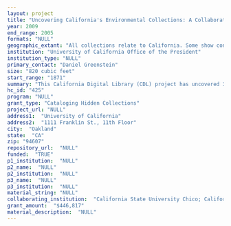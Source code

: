 ```yaml
--- 
layout: project 
title: "Uncovering California's Environmental Collections: A Collaborative Approach"
year: 2009
end_range: 2005
formats: "NULL"
geographic_extant: "All collections relate to California. Some show contributions to environmental protection beyond the state, e.g. papers of activists and scientists."
institution: "University of California Office of the President"
institution_type: "NULL"
primary_contact: "Daniel Greenstein"
size: "820 cubic feet"
start_range: "1871"
summary: "This California Digital Library (CDL) project has uncovered 33 hidden collections at institutions across California related to the state's environment and environmental history. The collections were selected and assembled for their unique and diverse perspectives on this broad theme. They document an array of important sub-topics such as irrigation, mining, forestry, agriculture, industry, land use, activism, and research. Together they form a multifaceted picture of the natural world and the way it has been probed, altered, exploited, and protected in California over the past century. Highlights include the corporate records of Unocal, a major oil company; the papers of Frank Sherwood Rowland, the Nobel-prize winning scientist who discovered the effects of CFCs on the ozone layer; the Rudi Becking collection, describing the political battle to enlarge the Redwood National Park; several collections illustrating the development and impact of hydraulic mining; the records of prominent California leaders in the Sierra Club and other activist organizations; field research on the development of the citrus industry; and materials on the state’s tidelands controversy, with a complete environmental profile of Los Angeles Harbor. Project partners: California State University Chico; California State University Fresno; Humboldt State University; UC Berkeley, Davis, Irvine, Los Angeles, and Riverside; and University of Southern California."
hc_id: "425"
program: "NULL"
grant_type: "Cataloging Hidden Collections"
project_url: "NULL"
address1:  "University of California"
address2:  "1111 Franklin St., 11th Floor"
city:  "Oakland"
state:  "CA"
zip: "94607"
repository_url:  "NULL"
funded:  "TRUE"
p1_institution:  "NULL"
p2_name:  "NULL"
p2_institution:  "NULL"
p3_name:  "NULL"
p3_institution:  "NULL"
material_string: "NULL"
collaborating_institution:  "California State University Chico; California State University Fresno; Humboldt State University; UC Berkeley, Davis, Irvine, Los Angeles, and Riverside; University of Southern California"
grant_amount:  "$446,817"
material_description:  "NULL"
---
```

